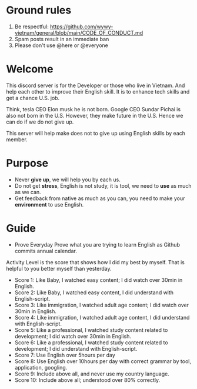 # Ground rules 
1. Be respectful: https://github.com/wywy-vietnam/general/blob/main/CODE_OF_CONDUCT.md
2. Spam posts result in an immediate ban 
3. Please don't use @here or @everyone 

# Welcome 
This discord server is for the Developer or those who live in Vietnam. 
And help each other to improve their English skill. It is to enhance tech skills and get a chance U.S. job. 

Think, tesla CEO Elon musk he is not born. Google CEO Sundar Pichai is also not born in the U.S. However, they make future in the U.S. Hence we can do if we do not give up. 

This server will help make does not to give up using English skills by each member.

# Purpose
- Never **give up**, we will help you by each us.
- Do not get **stress**, English is not study, it is tool, we need to **use** as much as we can.
- Get feedback from native as much as you can, you need to make your **environment** to use English. 

# Guide 
- Prove 
Everyday Prove what you are trying to learn English as Github commits annual calendar.

Activity Level is the score that shows how I did my best by myself. That is helpful to you better myself than yesterday.

- Score 1: Like Baby, I watched easy content; I did watch over 30min in English.
- Score 2: Like Baby, I watched easy content, I did understand with English-script.
- Score 3: Like immigration, I watched adult age content; I did watch over 30min in English.
- Score 4: Like immigration, I watched adult age content, I did understand with English-script.
- Score 5: Like a professional, I watched study content related to development; I did watch over 30min in English.
- Score 6: Like a professional, I watched study content related to development; I did understand with English-script.
- Score 7: Use English over 5hours per day
- Score 8: Use English over 10hours per day with correct grammar by tool, application, googling.
- Score 9: Include above all, and never use my country language.
- Score 10: Include above all; understood over 80% correctly.
